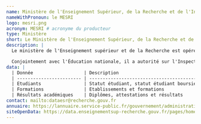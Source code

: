 ```yaml
---
name: Ministère de l'Enseignement Supérieur, de la Recherche et de l'Innovation # producteur de l'API
nameWithPronoun: le MESRI
logo: mesri.png
acronym: MESRI # acronyme du producteur
type: Ministère
short: Le Ministère de l'Enseignement Supérieur, de la Recherche et de l'Innovation prépare et met en oeuvre la piolitique du Gouvernement relative à l'accès de chacun aux savoirs et au développement de l'enseignement supérieur.
description: |
  Le ministère de l'Enseignement supérieur et de la Recherche est opéré sur chaque périmètre par la direction générale de l'Enseignement supérieur et de l'Insetion professionnelle, de la direction générale de la Recherche et de l'Innovation, de l'inspection générale des bibliothèques.

  Conjointement avec l'Éducation nationale, il a autorité sur l'Inspection générale de l'administration et de l'éducation nationale et de la recherche ainsi que sur le médiateur de l'éducation nationale et de l'enseignement supérieur, sur le haut fonctionnaire de défense et de sécurité et sur la mission ministèrielle d'audit interne.
data: |
  | Donnée                   | Description                                                                                      |
  | ------------------------ | ------------------------------------------------------------------------------------------------ |
  | Etudiants                | Statut étudiant, statut étudiant boursier                                                        |
  | Formations               | Etablissements et formations                                                                     |
  | Résultats académiques    | Diplômes, attestations et résultats                                                              |
contact: mailto:dataesr@recherche.gouv.fr
annuaire: https://lannuaire.service-public.fr/gouvernement/administration-centrale-ou-ministere_583066
siteOpenData: https://data.enseignementsup-recherche.gouv.fr/pages/home/
---
```

